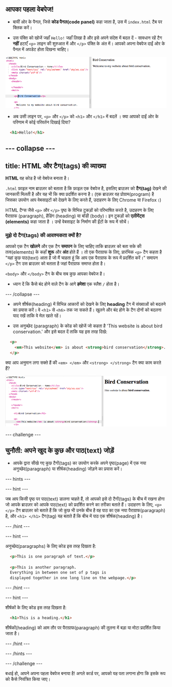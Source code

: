 ## आपका पहला वेबपेज!

- बायीं ओर के पैनल, जिसे **कोड पैनल(code panel)** कहा जाता है, उस में `index.html` टैब पर क्लिक करें।

- उस पंक्ति को खोजें जहाँ `Hello!` जहाँ लिखा है और इसे अपने संदेश में बदल दें - सावधान रहें टैग **नहीं** हटाएँ `<p>` लाइन की शुरुआत में और `</p>` पंक्ति के अंत में। आपको अपना वेबपेज दाईं ओर के पैनल में अपडेट होता दिखना चाहिए।

![HTML paragraph example](images/egFirstHtmlCode.png)

- अब उसी लाइन पर, `<p>` और `</p>` को `<h1>` और `</h1>` में बदलें । क्या आपको दाईं ओर के परिणाम में कोई परिवर्तन दिखाई दिया?

```html
  <h1>Hello!</h1>
```

--- collapse ---
---
title: HTML और टैग(tags) की व्याख्या
---

**HTML** वह कोड है जो वेबपेज बनाता है।

`.html` फ़ाइल नाम ब्राउज़र को बताता है कि फ़ाइल एक वेबपेज है, इसलिए ब्राउज़र को **टैग(tag)** देखने की जानकारी मिलती है और यह भी कि क्या प्रदर्शित करना है। (एक ब्राउज़र वह प्रोग्राम(program) है जिसका उपयोग आप वेबसाइटों को देखने के लिए करते हैं, उदाहरण के लिए Chrome या Firefox।)

HTML टैग्स जैसे `<p>` और `</p>` पृष्ठ के विभिन्न टुकड़ों को परिभाषित करते है, उदाहरण के लिए पैराग्राफ (paragraph), हैडिंग (heading) या बॉडी (body)। इन टुकड़ों को **एलीमेंट्स (elements)** कहा जाता है । उन्हें वेबसाइट के निर्माण की ईंटों के रूप में सोचें।

### मुझे दो टैग(tags) की आवश्यकता क्यों है?
आपको एक टैग **खोलने** और एक टैग **समापन** के लिए चाहिए ताकि ब्राउज़र को बता सके की तत्व(elements) के कहाँ **शुरू** और **अंत** होते हैं । तो एक पैराग्राफ के लिए, प्रारंभिक `<p>` टैग कहता है "यहां कुछ पाठ(text) आता है जो मैं चाहता हूं कि आप एक पैराग्राफ के रूप में प्रदर्शित करें।" समापन `</p>` टैग उस ब्राउज़र को बताता है जहां पैराग्राफ समाप्त होता है।

`<body>` और `</body>` टैग के बीच सब कुछ आपका वेबपेज है।

- ध्यान दें कि कैसे बंद होने वाले टैग के आगे **हमेशा** एक स्लैश `/` होता है।

--- /collapse ---

- अपने शीर्षक(heading) में विभिन्न आकारों को देखने के लिए **heading** टैग में संख्याओं को बदलने का प्रयास करें। वे `<h1>` से `<h6>` तक जा सकते हैं। खुलने और बंद होने के टैग दोनों को बदलना याद रखें ताकि वे मेल खाते रहें।

- उस अनुच्छेद (paragraph) के कोड को खोजें जो कहता है 'This website is about bird conservation.' और इसे बदल दें ताकि यह इस तरह दिखे:

```html
  <p>
    <em>This website</em> is about <strong>bird conservation</strong>. 
  </p>
```

क्या आप अनुमान लगा सक्ते हैं की `<em> </em>` और `<strong> </strong>` टैग क्या काम करते हैं?

![Example of HTML tags](images/egFirstTags.png)

--- challenge ---

## चुनौती: अपने खुद के कुछ और पाठ(text) जोड़ें

- आपके द्वारा सीखे गए कुछ टैगों(tags) का उपयोग करके अपने पृष्ठ(page) में एक नया अनुच्छेद(paragraph) या शीर्षक(heading) जोड़ने का प्रयास करें।

--- hints ---

--- hint ---

जब आप किसी पृष्ठ पर पाठ(text) डालना चाहते हैं, तो आपको इसे दो टैगों(tags) के बीच में रखना होगा जो आपके ब्राउज़र को आपके पाठ(text) को प्रदर्शित करने का तरीका बताते हैं। उदाहरण के लिए, `<p> </p>` टैग ब्राउज़र को बताते हैं कि जो कुछ भी उनके बीच है वह पाठ का एक नया पैराग्राफ(paragraph) है, और `<h1> </h1>` टैग(tag) यह बताते हैं कि बीच में पाठ एक शीर्षक(heading) है।

--- /hint ---

--- hint ---

अनुच्छेद(paragraphs) के लिए कोड इस तरह दिखता है:

```html
  <p>This is one paragraph of text.</p>

  <p>This is another paragraph.
  Everything in between one set of p tags is 
  displayed together in one long line on the webpage.</p>
```

--- /hint ---


--- hint ---

शीर्षकों के लिए कोड इस तरह दिखता है:

```html
  <h1>This is a heading.</h1>
```

शीर्षकों(heading) को आम तौर पर पैराग्राफ(paragraph) की तुलना में बड़ा या मोटा प्रदर्शित किया जाता है।

--- /hint ---

--- /hints ---

--- /challenge ---

बधाई हो, आपने अपना पहला वेबपेज बनाया है! अगले कार्ड पर, आपको यह पता लगाना होगा कि इसके रूप को कैसे नियंत्रित किया जाए।
